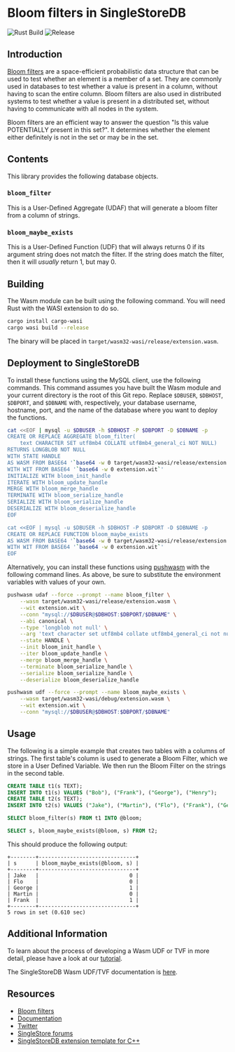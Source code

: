 # Bloom filters in SingleStoreDB

![Rust Build](https://github.com/singlestore-labs/singlestoredb-extension-bloom-filters/actions/workflows/rust-docker.yml/badge.svg) ![Release](https://github.com/singlestore-labs/singlestoredb-extension-bloom-filters/actions/workflows/release.yml/badge.svg)

## Introduction

[Bloom filters](https://hur.st/bloomfilter/?n=1000000&p=0.01&m=&k=100) are a space-efficient probabilistic data structure that can be used to test whether an 
element is a member of a set. They are commonly used in databases to test whether a value is present in a column,
without having to scan the entire column. Bloom filters are also used in distributed systems to test whether a value
is present in a distributed set, without having to communicate with all nodes in the system.

Bloom filters are an efficient way to answer the question "Is this value POTENTIALLY present in this set?". 
It determines whether the element either definitely is not in the set or may be in the set.

## Contents
This library provides the following database objects.

### `bloom_filter`
This is a User-Defined Aggregate (UDAF) that will generate a bloom filter from a column of strings.

### `bloom_maybe_exists`
This is a User-Defined Function (UDF) that will always returns 0 if its argument string does not match the filter.  If the string does match the filter, then it will *usually* return 1, but may 0.

## Building
The Wasm module can be built using the following command.  You will need Rust with the WASI extension to do so.
```bash
cargo install cargo-wasi
cargo wasi build --release
```
The binary will be placed in `target/wasm32-wasi/release/extension.wasm`.

## Deployment to SingleStoreDB

To install these functions using the MySQL client, use the following commands.  This command assumes you have built the Wasm module and your current directory is the root of this Git repo.  Replace `$DBUSER`, `$DBHOST`, `$DBPORT`, and `$DBNAME` with, respectively, your database username, hostname, port, and the name of the database where you want to deploy the functions.
```bash
cat <<EOF | mysql -u $DBUSER -h $DBHOST -P $DBPORT -D $DBNAME -p
CREATE OR REPLACE AGGREGATE bloom_filter(
    text CHARACTER SET utf8mb4 COLLATE utf8mb4_general_ci NOT NULL)
RETURNS LONGBLOB NOT NULL
WITH STATE HANDLE
AS WASM FROM BASE64 '`base64 -w 0 target/wasm32-wasi/release/extension.wasm`'
WITH WIT FROM BASE64 '`base64 -w 0 extension.wit`'
INITIALIZE WITH bloom_init_handle
ITERATE WITH bloom_update_handle
MERGE WITH bloom_merge_handle
TERMINATE WITH bloom_serialize_handle
SERIALIZE WITH bloom_serialize_handle
DESERIALIZE WITH bloom_deserialize_handle
EOF

cat <<EOF | mysql -u $DBUSER -h $DBHOST -P $DBPORT -D $DBNAME -p
CREATE OR REPLACE FUNCTION bloom_maybe_exists
AS WASM FROM BASE64 '`base64 -w 0 target/wasm32-wasi/release/extension.wasm`'
WITH WIT FROM BASE64 '`base64 -w 0 extension.wit`'
EOF
```

Alternatively, you can install these functions using [pushwasm](https://github.com/singlestore-labs/pushwasm) with the following command lines.  As above, be sure to substitute the environment variables with values of your own.
```bash
pushwasm udaf --force --prompt --name bloom_filter \
    --wasm target/wasm32-wasi/release/extension.wasm \
    --wit extension.wit \
    --conn "mysql://$DBUSER@$DBHOST:$DBPORT/$DBNAME" \
    --abi canonical \
    --type 'longblob not null' \
    --arg 'text character set utf8mb4 collate utf8mb4_general_ci not null' \
    --state HANDLE \
    --init bloom_init_handle \
    --iter bloom_update_handle \
    --merge bloom_merge_handle \
    --terminate bloom_serialize_handle \
    --serialize bloom_serialize_handle \
    --deserialize bloom_deserialize_handle

pushwasm udf --force --prompt --name bloom_maybe_exists \
    --wasm target/wasm32-wasi/debug/extension.wasm \
    --wit extension.wit \
    --conn "mysql://$DBUSER@$DBHOST:$DBPORT/$DBNAME"
```

## Usage
The following is a simple example that creates two tables with a columns of strings.  The first table's column is used to generate a Bloom Filter, which we store in a User Defined Variable.  We then run the Bloom Filter on the strings in the second table.

```sql
CREATE TABLE t1(s TEXT);
INSERT INTO t1(s) VALUES ("Bob"), ("Frank"), ("George"), ("Henry");
CREATE TABLE t2(s TEXT);
INSERT INTO t2(s) VALUES ("Jake"), ("Martin"), ("Flo"), ("Frank"), ("George");

SELECT bloom_filter(s) FROM t1 INTO @bloom;

SELECT s, bloom_maybe_exists(@bloom, s) FROM t2;
```
This should produce the following output:
```console
+--------+-------------------------------+
| s      | bloom_maybe_exists(@bloom, s) |
+--------+-------------------------------+
| Jake   |                             0 |
| Flo    |                             0 |
| George |                             1 |
| Martin |                             0 |
| Frank  |                             1 |
+--------+-------------------------------+
5 rows in set (0.610 sec)
```

## Additional Information

To learn about the process of developing a Wasm UDF or TVF in more detail, please have a look at our [tutorial](https://singlestore-labs.github.io/singlestore-wasm-toolkit/html/Tutorial-Overview.html).

The SingleStoreDB Wasm UDF/TVF documentation is [here](https://docs.singlestore.com/managed-service/en/reference/code-engine---powered-by-wasm.html).

## Resources

* [Bloom filters](https://hur.st/bloomfilter/?n=1000000&p=0.01&m=&k=100)
* [Documentation](https://docs.singlestore.com)
* [Twitter](https://twitter.com/SingleStoreDevs)
* [SingleStore forums](https://www.singlestore.com/forum)
* [SingleStoreDB extension template for C++](https://github.com/singlestore-labs/singlestoredb-extension-cpp-template)


